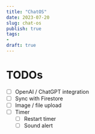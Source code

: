 ```yaml
---
title: "ChatOS"
date: 2023-07-20
slug: chat-os
publish: true
tags:
- 
draft: true
---
```


# TODOs
- [ ] OpenAI / ChatGPT integration
- [ ] Sync with Firestore
- [ ] Image / file upload
- [ ] Timer
    - [ ] Restart timer
    - [ ] Sound alert
